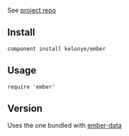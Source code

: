 
See [project repo](https://github.com/emberjs/ember.js)

Install
---

```component install kelonye/ember```

Usage
---

```
require 'ember'
```

Version
---

Uses the one bundled with [ember-data](https://github.com/emberjs/data)
